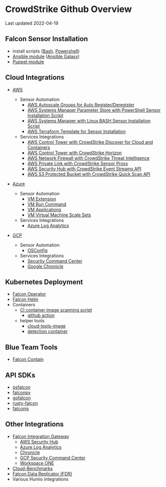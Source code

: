 # CrowdStrike Github Overview
Last updated 2022-04-19

## Falcon Sensor Installation
 - install scripts ([Bash](https://github.com/CrowdStrike/falcon-scripts/tree/main/bash/install), [Powershell](https://github.com/CrowdStrike/falcon-scripts/tree/main/powershell))
 - [Ansible module](https://github.com/CrowdStrike/ansible_collection_falcon) ([Ansible Galaxy](https://galaxy.ansible.com/crowdstrike/falcon))
 - [Puppet module](https://github.com/CrowdStrike/puppet-falcon)

## Cloud Integrations
 - [AWS](https://github.com/CrowdStrike/Cloud-AWS)
   - Sensor Automation
     - [AWS Autoscale Groups for Auto Register/Deregister](https://github.com/crowdstrike/cloud-aws/blob/main/Agent-Install-Examples/Cloudformation/autoscale/README.md)
     - [AWS Systems Manager Parameter Store with PowerShell Sensor Installation Script](https://github.com/crowdstrike/cloud-aws/blob/main/Agent-Install-Examples/powershell)
     - [AWS Systems Manager with Linux BASH Sensor Installation Script](https://github.com/crowdstrike/cloud-aws/blob/main/Agent-Install-Examples/bash)
     - [AWS Terraform Template for Sensor Installation](https://github.com/crowdstrike/cloud-aws/blob/main/Agent-Install-Examples/Terraform-bootstrap-s3)
   - Services Integrations
     - [AWS Control Tower with CrowdStrike Discover for Cloud and Containers](https://github.com/crowdstrike/cloud-aws/blob/main/Control-Tower/README.md)
     - [AWS Control Tower with CrowdStrike Horizon](https://github.com/crowdstrike/cloud-aws/blob/main/Control-Tower-For-Horizon/README.md)
     - [AWS Network Firewall with CrowdStrike Threat Intelligence](https://github.com/crowdstrike/cloud-aws/blob/main/Network-Firewall/README.md)
     - [AWS Private Link with CrowdStrike Sensor Proxy](https://github.com/crowdstrike/cloud-aws/blob/main/aws-privatelink/README.md)
     - [AWS Security Hub with CrowdStrike Event Streams API](https://github.com/crowdstrike/cloud-aws/blob/main/Falcon-Integration-Gateway/README.md)
     - [AWS S3 Protected Bucket with CrowdStrike Quick Scan API](https://github.com/crowdstrike/cloud-aws/blob/main/s3-bucket-protection)

 - [Azure](https://github.com/CrowdStrike/Cloud-Azure/)
   - Sensor Automation
     - [VM Extension](https://github.com/CrowdStrike/Cloud-Azure/tree/main/vm/vm-extensions)
     - [VM Run Command](https://github.com/CrowdStrike/Cloud-Azure/blob/main/vm/vmrun.md)
     - [VM Applications](https://github.com/CrowdStrike/Cloud-Azure/blob/main/vm/vmapp/README.md)
     - [VM Virtual Machine Scale Sets](https://github.com/CrowdStrike/Cloud-Azure/tree/main/vm/vmss)
   - Services Integrations
     - [Azure Log Analytics](https://github.com/CrowdStrike/falcon-integration-gateway/tree/main/fig/backends/azure)
 - [GCP](https://github.com/CrowdStrike/Cloud-GCP)
   - Sensor Automation
     - [OSConfig](https://console.cloud.google.com/marketplace/product/crowdstrike-saas/crowdstrike-falcon-endpoint-protection?project=solar-gcp-integration-lab)
   - Services Integrations
     - [Security Command Center](https://github.com/CrowdStrike/falcon-integration-gateway/blob/main/docs/listings/gke/UserGuide.md)
     - [Google Chronicle](https://github.com/CrowdStrike/falcon-integration-gateway/blob/main/docs/listings/gke-chronicle/UserGuide.md)

## Kubernetes Deployment
 - [Falcon Operator](https://github.com/CrowdStrike/falcon-operator)
 - [Falcon Helm](https://github.com/CrowdStrike/falcon-helm)
 - Containers
   - [CI container image scanning script](https://github.com/crowdstrike/container-image-scan)
      - [github action](https://github.com/CrowdStrike/container-image-scan-action)
   - helper tools
      - [cloud-tools-image](https://github.com/CrowdStrike/cloud-tools-image/)
      - [detection container](https://github.com/CrowdStrike/detection-container)

## Blue Team Tools
 - [Falcon Contain](https://github.com/Xorlent/Falcon-Contain)

## API SDKs
 - [psfalcon](https://github.com/CrowdStrike/psfalcon)
 - [falconpy](https://github.com/CrowdStrike/falconpy)
 - [gofalcon](https://github.com/CrowdStrike/gofalcon)
 - [rusty-falcon](https://github.com/CrowdStrike/rusty-falcon)
 - [falconjs](https://github.com/CrowdStrike/falconjs)

## Other Integrations
 - [Falcon Integration Gateway](https://github.com/CrowdStrike/falcon-integration-gateway)
   - [AWS Security Hub](https://github.com/CrowdStrike/falcon-integration-gateway/tree/main/fig/backends/aws)
   - [Azure Log Analytics](https://github.com/CrowdStrike/falcon-integration-gateway/tree/main/fig/backends/azure)
   - [Chronicle](https://github.com/CrowdStrike/falcon-integration-gateway/tree/main/fig/backends/chronicle)
   - [GCP Security Command Center](https://github.com/CrowdStrike/falcon-integration-gateway/tree/main/fig/backends/gcp)
   - [Workspace ONE](https://github.com/CrowdStrike/falcon-integration-gateway/tree/main/fig/backends/workspaceone)
 - [Cloud-Benchmarks](https://github.com/CrowdStrike/Cloud-Benchmark)
 - [Falcon Data Replicator (FDR)](https://falcon.us-2.crowdstrike.com/documentation/9/falcon-data-replicator)
 - Various Humio integrations
